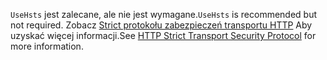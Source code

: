 <span data-ttu-id="9de8c-101">`UseHsts` jest zalecane, ale nie jest wymagane.</span><span class="sxs-lookup"><span data-stu-id="9de8c-101">`UseHsts` is recommended but not required.</span></span> <span data-ttu-id="9de8c-102">Zobacz [Strict protokołu zabezpieczeń transportu HTTP](xref:security/enforcing-ssl#http-strict-transport-security-protocol-hsts) Aby uzyskać więcej informacji.</span><span class="sxs-lookup"><span data-stu-id="9de8c-102">See [HTTP Strict Transport Security Protocol](xref:security/enforcing-ssl#http-strict-transport-security-protocol-hsts) for more information.</span></span>
